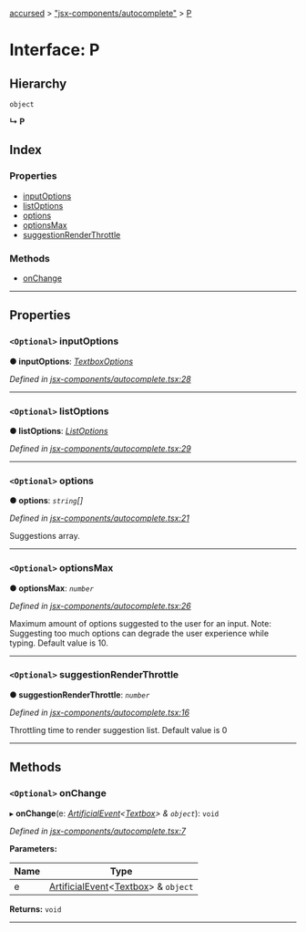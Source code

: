 [accursed](../README.md) > ["jsx-components/autocomplete"](../modules/_jsx_components_autocomplete_.md) > [P](../interfaces/_jsx_components_autocomplete_.p.md)

# Interface: P

## Hierarchy

 `object`

**↳ P**

## Index

### Properties

* [inputOptions](_jsx_components_autocomplete_.p.md#inputoptions)
* [listOptions](_jsx_components_autocomplete_.p.md#listoptions)
* [options](_jsx_components_autocomplete_.p.md#options)
* [optionsMax](_jsx_components_autocomplete_.p.md#optionsmax)
* [suggestionRenderThrottle](_jsx_components_autocomplete_.p.md#suggestionrenderthrottle)

### Methods

* [onChange](_jsx_components_autocomplete_.p.md#onchange)

---

## Properties

<a id="inputoptions"></a>

### `<Optional>` inputOptions

**● inputOptions**: *[TextboxOptions](_declarations_blessed_d_.widgets.textboxoptions.md)*

*Defined in [jsx-components/autocomplete.tsx:28](https://github.com/cancerberoSgx/accursed/blob/978b980/src/jsx-components/autocomplete.tsx#L28)*

___
<a id="listoptions"></a>

### `<Optional>` listOptions

**● listOptions**: *[ListOptions](_declarations_blessed_d_.widgets.listoptions.md)*

*Defined in [jsx-components/autocomplete.tsx:29](https://github.com/cancerberoSgx/accursed/blob/978b980/src/jsx-components/autocomplete.tsx#L29)*

___
<a id="options"></a>

### `<Optional>` options

**● options**: *`string`[]*

*Defined in [jsx-components/autocomplete.tsx:21](https://github.com/cancerberoSgx/accursed/blob/978b980/src/jsx-components/autocomplete.tsx#L21)*

Suggestions array.

___
<a id="optionsmax"></a>

### `<Optional>` optionsMax

**● optionsMax**: *`number`*

*Defined in [jsx-components/autocomplete.tsx:26](https://github.com/cancerberoSgx/accursed/blob/978b980/src/jsx-components/autocomplete.tsx#L26)*

Maximum amount of options suggested to the user for an input. Note: Suggesting too much options can degrade the user experience while typing. Default value is 10.

___
<a id="suggestionrenderthrottle"></a>

### `<Optional>` suggestionRenderThrottle

**● suggestionRenderThrottle**: *`number`*

*Defined in [jsx-components/autocomplete.tsx:16](https://github.com/cancerberoSgx/accursed/blob/978b980/src/jsx-components/autocomplete.tsx#L16)*

Throttling time to render suggestion list. Default value is 0

___

## Methods

<a id="onchange"></a>

### `<Optional>` onChange

▸ **onChange**(e: *[ArtificialEvent](_jsx_types_.artificialevent.md)<[Textbox](../classes/_declarations_blessed_d_.widget.textbox.md)> & `object`*): `void`

*Defined in [jsx-components/autocomplete.tsx:7](https://github.com/cancerberoSgx/accursed/blob/978b980/src/jsx-components/autocomplete.tsx#L7)*

**Parameters:**

| Name | Type |
| ------ | ------ |
| e | [ArtificialEvent](_jsx_types_.artificialevent.md)<[Textbox](../classes/_declarations_blessed_d_.widget.textbox.md)> & `object` |

**Returns:** `void`

___

